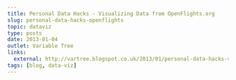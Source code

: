 ```yaml
---
title: Personal Data Hacks - Visualizing Data from OpenFlights.org
slug: personal-data-hacks-openflights
topic: dataviz
type: posts
date: 2013-01-04
outlet: Variable Tree
links:
  external: http://vartree.blogspot.co.uk/2013/01/personal-data-hacks-visualizing-data.html
tags: [blog, data-viz]
---
```


